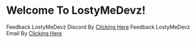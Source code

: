 # Welcome To LostyMeDevz!

Feedback LostyMeDevz Discord By [Clicking Here](https://discord.gg/Erw3w8r9xa)
Feedback LostyMeDevz Email By [Clicking Here](manito:pomnith3008@gmail.com)
